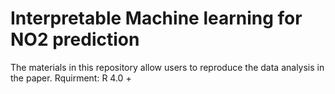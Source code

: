 # Interpretable Machine learning for NO2 prediction
The materials in this repository allow users to reproduce the data analysis in the paper.
Rquirment: R 4.0 +
